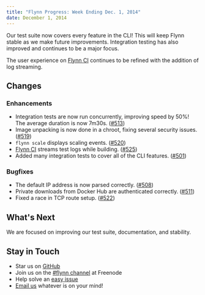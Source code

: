 ```yaml
---
title: "Flynn Progress: Week Ending Dec. 1, 2014"
date: December 1, 2014
---
```


Our test suite now covers every feature in the CLI! This will keep Flynn stable as we make future improvements. Integration testing has also improved and continues to be a major focus.

The user experience on [Flynn CI](https://ci.flynn.io/) continues to be refined with the addition of log streaming.

## Changes

### Enhancements

- Integration tests are now run concurrently, improving speed by 50%! The average duration is now 7m30s. ([#513](https://github.com/flynnbase/flynn/pull/513))
- Image unpacking is now done in a chroot, fixing several security issues. ([#519](https://github.com/flynnbase/flynn/pull/519))
- `flynn scale` displays scaling events. ([#520](https://github.com/flynnbase/flynn/pull/520))
- [Flynn CI](https://ci.flynn.io/) streams test logs while building. ([#525](https://github.com/flynnbase/flynn/pull/525))
- Added many integration tests to cover all of the CLI features. ([#501](https://github.com/flynnbase/flynn/pull/501))

### Bugfixes

- The default IP address is now parsed correctly. ([#508](https://github.com/flynnbase/flynn/pull/508))
- Private downloads from Docker Hub are authenticated correctly. ([#511](https://github.com/flynnbase/flynn/pull/511))
- Fixed a race in TCP route setup. ([#522](https://github.com/flynnbase/flynn/pull/522))

## What's Next

We are focused on improving our test suite, documentation, and stability.

## Stay in Touch

* Star us on [GitHub](https://github.com/flynnbase/flynn)
* Join us on the [#flynn channel](http://webchat.freenode.net?channels=%23flynn) at Freenode
* Help solve an [easy issue](https://github.com/flynnbase/flynn/labels/easy)
* [Email us](mailto:contact@flynn.io) whatever is on your mind!
